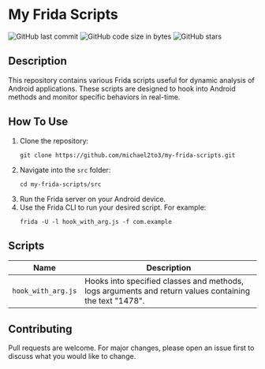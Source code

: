# My Frida Scripts
![GitHub last commit](https://img.shields.io/github/last-commit/michael2to3/my-frida-scripts)
![GitHub code size in bytes](https://img.shields.io/github/languages/code-size/michael2to3/my-frida-scripts)
![GitHub stars](https://img.shields.io/github/stars/michael2to3/my-frida-scripts?style=social)

## Description
This repository contains various Frida scripts useful for dynamic analysis of Android applications. These scripts are designed to hook into Android methods and monitor specific behaviors in real-time.

## How To Use
1. Clone the repository:
   ```
   git clone https://github.com/michael2to3/my-frida-scripts.git
   ```
2. Navigate into the `src` folder:
   ```
   cd my-frida-scripts/src
   ```
3. Run the Frida server on your Android device.
4. Use the Frida CLI to run your desired script. For example:
   ```
   frida -U -l hook_with_arg.js -f com.example
   ```

## Scripts
| Name                | Description                                     |
|---------------------|-------------------------------------------------|
| `hook_with_arg.js`  | Hooks into specified classes and methods, logs arguments and return values containing the text "1478". |

## Contributing
Pull requests are welcome. For major changes, please open an issue first to discuss what you would like to change.
